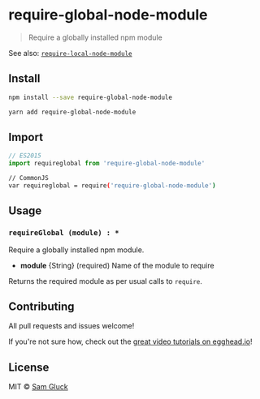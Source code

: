 # require-global-node-module

> Require a globally installed npm module

See also: [`require-local-node-module`](https://github.com/sdgluck/require-local-node-module)

## Install

```sh
npm install --save require-global-node-module
```

```sh
yarn add require-global-node-module
```

## Import

```js
// ES2015
import requireglobal from 'require-global-node-module'
```

```sh
// CommonJS
var requireglobal = require('require-global-node-module')
```

## Usage

### `requireGlobal (module) : *`

Require a globally installed npm module.

- __module__ {String} (required) Name of the module to require

Returns the required module as per usual calls to `require`.

## Contributing

All pull requests and issues welcome!

If you're not sure how, check out the [great video tutorials on egghead.io](http://bit.ly/2aVzthz)!

## License

MIT © [Sam Gluck](github.com/sdgluck)
